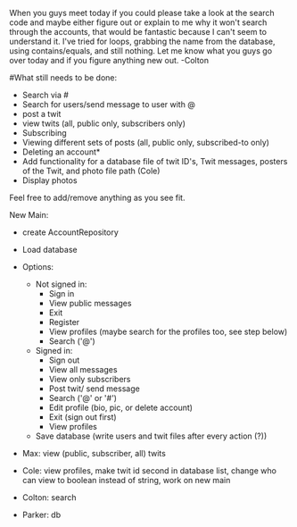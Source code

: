 When you guys meet today if you could please take a look at the search code and maybe either figure out or explain
to me why it won't search through the accounts, that would be fantastic because I can't seem to understand it.
I've tried for loops, grabbing the name from the database, using contains/equals, and still nothing. Let me know 
what you guys go over today and if you figure anything new out.
-Colton

#What still needs to be done:
- Search via #
- Search for users/send message to user with @
- post a twit
- view twits (all, public only, subscribers only)
- Subscribing
- Viewing different sets of posts (all, public only, subscribed-to only)
- Deleting an account*
- Add functionality for a database file of twit ID's, Twit messages, posters of the Twit, and photo file path (Cole)
- Display photos

Feel free to add/remove anything as you see fit.

New Main:
- create AccountRepository
- Load database
- Options:
  - Not signed in:
    - Sign in
    - View public messages
    - Exit
    - Register
    - View profiles (maybe search for the profiles too, see step below)
    - Search ('@')
  - Signed in:
    - Sign out
    - View all messages
    - View only subscribers
    - Post twit/ send message
    - Search ('@' or '#')
    - Edit profile (bio, pic, or delete account)
    - Exit (sign out first)
    - View profiles
  - Save database (write users and twit files after every action (?))

- Max: view (public, subscriber, all) twits
- Cole: view profiles, make twit id second in database list, change who can view to boolean instead of string, work on new main
- Colton: search
- Parker: db

